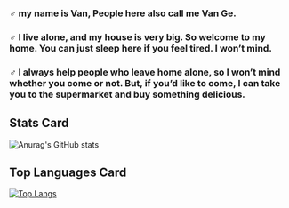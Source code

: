 ### ♂ my name is Van, People here also call me Van Ge. 

### ♂ I live alone, and my house is very big. So welcome to my home. You can just sleep here if you feel tired. I won’t mind. 

### ♂ I always help people who leave home alone, so I won’t mind whether you come or not. But, if you’d like to come, I can take you to the supermarket and buy something delicious.

<!--
**qq31311137/qq31311137** is a ✨ _special_ ✨ repository because its `README.md` (this file) appears on your GitHub profile.

Here are some ideas to get you started:

- 🔭 I’m currently working on ...
- 🌱 I’m currently learning ...
- 👯 I’m looking to collaborate on ...
- 🤔 I’m looking for help with ...
- 💬 Ask me about ...
- 📫 How to reach me: ...
- 😄 Pronouns: ...
- ⚡ Fun fact: ...
-->

<!-- 状态卡 -->

## Stats Card

![Anurag's GitHub stats](https://github-readme-stats.vercel.app/api?username=qq31311137&count_private=true&show_icons=true&theme=midnight-purple)

## Top Languages Card

<!-- 语言卡 -->
[![Top Langs](https://github-readme-stats.vercel.app/api/top-langs/?username=qq31311137)](https://github.com/anuraghazra/github-readme-stats)
